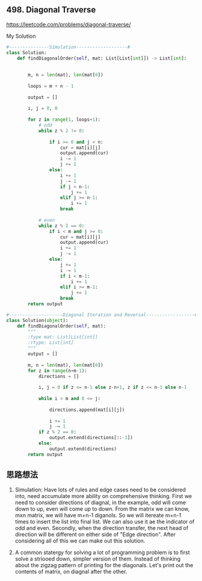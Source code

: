 ## 498. Diagonal Traverse

https://leetcode.com/problems/diagonal-traverse/

My Solution

```python
#---------------Simulation-------------------#
class Solution:
    def findDiagonalOrder(self, mat: List[List[int]]) -> List[int]:
        
        
        m, n = len(mat), len(mat[0])
        
        loops = m + n - 1
        
        output = []
        
        i, j = 0, 0
        
        for z in range(1, loops+1):
            # odd
            while z % 2 != 0:
                
                if i >= 0 and j < n:
                    cur = mat[i][j]
                    output.append(cur)
                    i -= 1
                    j += 1
                else:
                    i += 1
                    j -= 1
                    if j < n-1:
                        j += 1
                    elif j >= n-1:
                        i += 1
                    break
                
            # even
            while z % 2 == 0:
                if i < m and j >= 0:
                    cur = mat[i][j]
                    output.append(cur)
                    i += 1
                    j -= 1
                else:
                    j += 1
                    i -= 1
                    if i < m-1:
                        i += 1
                    elif i >= m-1:
                        j += 1
                    break   
        return output

#--------------------Diagonal Iteration and Reversal------------------#
class Solution(object):
    def findDiagonalOrder(self, mat):
        """
        :type mat: List[List[int]]
        :rtype: List[int]
        """
        output = []
        
        m, n = len(mat), len(mat[0])        
        for z in range(n+m-1):           
            directions = []
            
            i, j = 0 if z <= n-1 else z-n+1, z if z <= n-1 else n-1
            
            while i < m and 0 <= j:
                    
                directions.append(mat[i][j])
                    
                i += 1
                j -= 1                
            if z % 2 == 0:
                output.extend(directions[::-1])
            else:
                output.extend(directions)      
        return output
```

## 思路想法

1. Simulation: Have lots of rules and edge cases need to be considered into, need accumulate more ability on comprehensive thinking. First we need to
consider directions of diagnal, in the example, odd will come down to up, even will come up to down. From the matrix we can know, mxn matrix, we
will have m+n-1 diganols. So we will itereate m+n-1 times to insert the list into final list. We can also use it ae the indicator of odd and even.
Secondly, when the direction transfer, the next head of direction will be different on either side of "Edge direction". After considering all of
this we can make out this solution.


2. A common statergy for solving a lot of programming problem is to first solve a striooed down, simpler version of them. Instead of thinking about
the zigzag pattern of printing for the diagonals. Let's print out the contents of matrix, on diagnal after the other.
